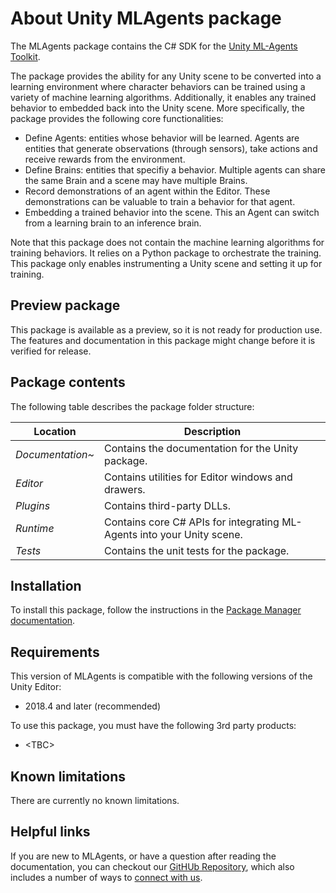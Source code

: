 # About Unity MLAgents package

The MLAgents package contains the C# SDK for the 
[Unity ML-Agents Toolkit](https://github.com/Unity-Technologies/ml-agents). 

The package provides the ability for any Unity scene to be converted into a learning environment where
character behaviors can be trained using a variety of machine learning algorithms. Additionally, it enables
any trained behavior to embedded back into the Unity scene. More specifically, the package provides the
following core functionalities:
* Define Agents: entities whose behavior will be learned. Agents are entities
that generate observations (through sensors), take actions and receive rewards from the environment.
* Define Brains: entities that specifiy a behavior. Multiple agents can share the same Brain and a scene may
have multiple Brains.
* Record demonstrations of an agent within the Editor. These demonstrations can be valuable to train a behavior for that agent.
* Embedding a trained behavior into the scene. This an Agent can switch from a learning brain to an inference brain. 

Note that this package does not contain the machine learning algorithms for training behaviors. It relies on a Python
package to orchestrate the training. This package only enables instrumenting a Unity scene and setting it up for training.

## Preview package
This package is available as a preview, so it is not ready for production use. The features and documentation in this package might change before it is verified for release.


## Package contents

The following table describes the package folder structure:

|**Location**|**Description**|
|---|---|
|*Documentation~*|Contains the documentation for the Unity package.|
|*Editor*|Contains utilities for Editor windows and drawers.|
|*Plugins*|Contains third-party DLLs.|
|*Runtime*|Contains core C# APIs for integrating ML-Agents into your Unity scene. |
|*Tests*|Contains the unit tests for the package.|

<a name="Installation"></a>

## Installation

To install this package, follow the instructions in the [Package Manager documentation](https://docs.unity3d.com/Manual/upm-ui-install.html).


## Requirements

This version of MLAgents is compatible with the following versions of the Unity Editor:

* 2018.4 and later (recommended)


To use this package, you must have the following 3rd party products:

* &lt;TBC&gt;


## Known limitations

There are currently no known limitations.

## Helpful links

If you are new to MLAgents, or have a question after reading the documentation, you can
checkout our [GitHUb Repository](https://github.com/Unity-Technologies/ml-agents), which also
includes a number of ways to [connect with us](https://github.com/Unity-Technologies/ml-agents#community-and-feedback).

